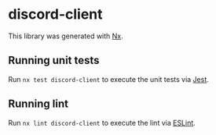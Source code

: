 # discord-client

This library was generated with [Nx](https://nx.dev).

## Running unit tests

Run `nx test discord-client` to execute the unit tests via [Jest](https://jestjs.io).

## Running lint

Run `nx lint discord-client` to execute the lint via [ESLint](https://eslint.org/).
